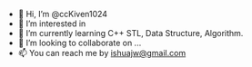 - 👋 Hi, I’m @ccKiven1024
- 👀 I’m interested in 
- 🌱 I’m currently learning C++ STL, Data Structure, Algorithm.
- 💞️ I’m looking to collaborate on ...
- 📫 You can reach me by ishuajw@gmail.com

<!---
ccKiven1024/ccKiven1024 is a ✨ special ✨ repository because its `README.md` (this file) appears on your GitHub profile.
You can click the Preview link to take a look at your changes.
--->
